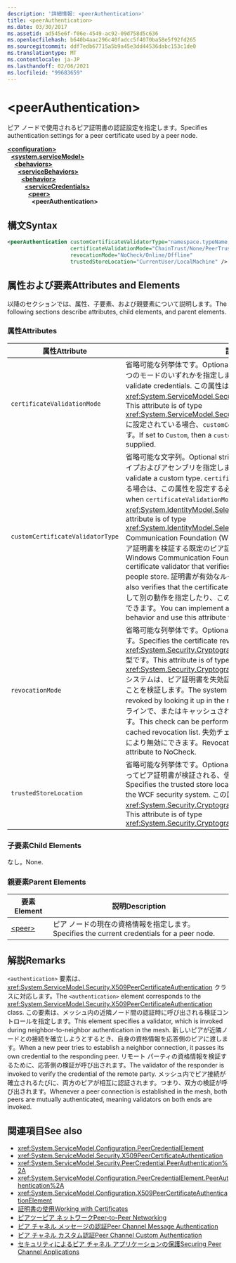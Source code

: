 ```yaml
---
description: '詳細情報: <peerAuthentication>'
title: <peerAuthentication>
ms.date: 03/30/2017
ms.assetid: ad545e6f-f06e-4549-ac92-09d758d5c636
ms.openlocfilehash: b640b4aac296c40fadcc5f4070ba58e5f92fd265
ms.sourcegitcommit: ddf7edb67715a5b9a45e3dd44536dabc153c1de0
ms.translationtype: MT
ms.contentlocale: ja-JP
ms.lasthandoff: 02/06/2021
ms.locfileid: "99683659"
---
```

# \<peerAuthentication>

<span data-ttu-id="8030a-102">ピア ノードで使用されるピア証明書の認証設定を指定します。</span><span class="sxs-lookup"><span data-stu-id="8030a-102">Specifies authentication settings for a peer certificate used by a peer node.</span></span>  
  
[**\<configuration>**](../configuration-element.md)\
&nbsp;&nbsp;[**\<system.serviceModel>**](system-servicemodel.md)\
&nbsp;&nbsp;&nbsp;&nbsp;[**\<behaviors>**](behaviors.md)\
&nbsp;&nbsp;&nbsp;&nbsp;&nbsp;&nbsp;[**\<serviceBehaviors>**](servicebehaviors.md)\
&nbsp;&nbsp;&nbsp;&nbsp;&nbsp;&nbsp;&nbsp;&nbsp;[**\<behavior>**](behavior-of-servicebehaviors.md)\
&nbsp;&nbsp;&nbsp;&nbsp;&nbsp;&nbsp;&nbsp;&nbsp;&nbsp;&nbsp;[**\<serviceCredentials>**](servicecredentials.md)\
&nbsp;&nbsp;&nbsp;&nbsp;&nbsp;&nbsp;&nbsp;&nbsp;&nbsp;&nbsp;&nbsp;&nbsp;[**\<peer>**](peer-of-servicecredentials.md)\
&nbsp;&nbsp;&nbsp;&nbsp;&nbsp;&nbsp;&nbsp;&nbsp;&nbsp;&nbsp;&nbsp;&nbsp;&nbsp;&nbsp;**\<peerAuthentication>**  
  
## <a name="syntax"></a><span data-ttu-id="8030a-103">構文</span><span class="sxs-lookup"><span data-stu-id="8030a-103">Syntax</span></span>  
  
```xml  
<peerAuthentication customCertificateValidatorType="namespace.typeName, [,AssemblyName] [,Version=version number] [,Culture=culture] [,PublicKeyToken=token]"
                    certificateValidationMode="ChainTrust/None/PeerTrust/PeerOrChainTrust/Custom"
                    revocationMode="NoCheck/Online/Offline"
                    trustedStoreLocation="CurrentUser/LocalMachine" />
```  
  
## <a name="attributes-and-elements"></a><span data-ttu-id="8030a-104">属性および要素</span><span class="sxs-lookup"><span data-stu-id="8030a-104">Attributes and Elements</span></span>  

 <span data-ttu-id="8030a-105">以降のセクションでは、属性、子要素、および親要素について説明します。</span><span class="sxs-lookup"><span data-stu-id="8030a-105">The following sections describe attributes, child elements, and parent elements.</span></span>  
  
### <a name="attributes"></a><span data-ttu-id="8030a-106">属性</span><span class="sxs-lookup"><span data-stu-id="8030a-106">Attributes</span></span>  
  
|<span data-ttu-id="8030a-107">属性</span><span class="sxs-lookup"><span data-stu-id="8030a-107">Attribute</span></span>|<span data-ttu-id="8030a-108">説明</span><span class="sxs-lookup"><span data-stu-id="8030a-108">Description</span></span>|  
|---------------|-----------------|  
|`certificateValidationMode`|<span data-ttu-id="8030a-109">省略可能な列挙体です。</span><span class="sxs-lookup"><span data-stu-id="8030a-109">Optional enumeration.</span></span> <span data-ttu-id="8030a-110">資格情報の検証に使用される 3 つのモードのいずれかを指定します。</span><span class="sxs-lookup"><span data-stu-id="8030a-110">Specifies one of three modes used to validate credentials.</span></span> <span data-ttu-id="8030a-111">この属性は <xref:System.ServiceModel.Security.X509CertificateValidationMode> 型です。</span><span class="sxs-lookup"><span data-stu-id="8030a-111">This attribute is of type <xref:System.ServiceModel.Security.X509CertificateValidationMode>.</span></span> <span data-ttu-id="8030a-112">`Custom` に設定されている場合、`customCertificateValidator` も指定する必要があります。</span><span class="sxs-lookup"><span data-stu-id="8030a-112">If set to `Custom`, then a `customCertificateValidator` must also be supplied.</span></span>|  
|`customCertificateValidatorType`|<span data-ttu-id="8030a-113">省略可能な文字列。</span><span class="sxs-lookup"><span data-stu-id="8030a-113">Optional string.</span></span> <span data-ttu-id="8030a-114">ユーザー設定タイプの検証に使用されるタイプおよびアセンブリを指定します。</span><span class="sxs-lookup"><span data-stu-id="8030a-114">Specifies a type and assembly used to validate a custom type.</span></span> <span data-ttu-id="8030a-115">`certificateValidationMode` が `Custom` に設定されている場合は、この属性を設定する必要があります。</span><span class="sxs-lookup"><span data-stu-id="8030a-115">This attribute must be set when `certificateValidationMode` is set to `Custom`.</span></span> <span data-ttu-id="8030a-116">この属性は <xref:System.IdentityModel.Selectors.X509CertificateValidator> 型です。</span><span class="sxs-lookup"><span data-stu-id="8030a-116">This attribute is of type <xref:System.IdentityModel.Selectors.X509CertificateValidator>.</span></span> <span data-ttu-id="8030a-117">Windows Communication Foundation (WCF) は、信頼された people ストアに対してピア証明書を検証する既定のピア証明書検証コントロールを提供します。</span><span class="sxs-lookup"><span data-stu-id="8030a-117">Windows Communication Foundation (WCF) provides a default peer certificate validator that verifies the peer certificate against the trusted people store.</span></span> <span data-ttu-id="8030a-118">証明書が有効なルートまでつながっていることを検証します。</span><span class="sxs-lookup"><span data-stu-id="8030a-118">It also verifies that the certificate chains up to a valid root.</span></span> <span data-ttu-id="8030a-119">カスタム検証を実装して別の動作を指定したり、この属性を使用してカスタム検証を指定することができます。</span><span class="sxs-lookup"><span data-stu-id="8030a-119">You can implement a custom validator to specify a different behavior and use this attribute to point to the custom validator.</span></span>|  
|`revocationMode`|<span data-ttu-id="8030a-120">省略可能な列挙体です。</span><span class="sxs-lookup"><span data-stu-id="8030a-120">Optional enumeration.</span></span> <span data-ttu-id="8030a-121">証明書失効モードを指定します。</span><span class="sxs-lookup"><span data-stu-id="8030a-121">Specifies the certificate revocation mode.</span></span> <span data-ttu-id="8030a-122">この属性は <xref:System.Security.Cryptography.X509Certificates.X509RevocationMode> 型です。</span><span class="sxs-lookup"><span data-stu-id="8030a-122">This attribute is of type <xref:System.Security.Cryptography.X509Certificates.X509RevocationMode>.</span></span> <span data-ttu-id="8030a-123">システムは、ピア証明書を失効証明書リストで検索して、それが失効していないことを検証します。</span><span class="sxs-lookup"><span data-stu-id="8030a-123">The system verifies that the peer certificate has not been revoked by looking it up in the revoked certificate list.</span></span> <span data-ttu-id="8030a-124">このチェックは、オンラインで、またはキャッシュされた失効リストをチェックする方法で実行されます。</span><span class="sxs-lookup"><span data-stu-id="8030a-124">This check can be performed either by checking online or against a cached revocation list.</span></span> <span data-ttu-id="8030a-125">失効チェックは、この属性を NoCheck に設定することにより無効にできます。</span><span class="sxs-lookup"><span data-stu-id="8030a-125">Revocation checking can be turned off by setting this attribute to NoCheck.</span></span>|  
|`trustedStoreLocation`|<span data-ttu-id="8030a-126">省略可能な列挙体です。</span><span class="sxs-lookup"><span data-stu-id="8030a-126">Optional enumeration.</span></span> <span data-ttu-id="8030a-127">WCF セキュリティシステムによってピア証明書が検証される、信頼されたストアの場所を指定します。</span><span class="sxs-lookup"><span data-stu-id="8030a-127">Specifies the trusted store location where the peer certificate is validated by the WCF security system.</span></span> <span data-ttu-id="8030a-128">この属性は <xref:System.Security.Cryptography.X509Certificates.StoreLocation> 型です。</span><span class="sxs-lookup"><span data-stu-id="8030a-128">This attribute is of type <xref:System.Security.Cryptography.X509Certificates.StoreLocation>.</span></span>|  
  
### <a name="child-elements"></a><span data-ttu-id="8030a-129">子要素</span><span class="sxs-lookup"><span data-stu-id="8030a-129">Child Elements</span></span>  

 <span data-ttu-id="8030a-130">なし。</span><span class="sxs-lookup"><span data-stu-id="8030a-130">None.</span></span>  
  
### <a name="parent-elements"></a><span data-ttu-id="8030a-131">親要素</span><span class="sxs-lookup"><span data-stu-id="8030a-131">Parent Elements</span></span>  
  
|<span data-ttu-id="8030a-132">要素</span><span class="sxs-lookup"><span data-stu-id="8030a-132">Element</span></span>|<span data-ttu-id="8030a-133">説明</span><span class="sxs-lookup"><span data-stu-id="8030a-133">Description</span></span>|  
|-------------|-----------------|  
|[\<peer>](peer-of-servicecredentials.md)|<span data-ttu-id="8030a-134">ピア ノードの現在の資格情報を指定します。</span><span class="sxs-lookup"><span data-stu-id="8030a-134">Specifies the current credentials for a peer node.</span></span>|  
  
## <a name="remarks"></a><span data-ttu-id="8030a-135">解説</span><span class="sxs-lookup"><span data-stu-id="8030a-135">Remarks</span></span>  

 <span data-ttu-id="8030a-136">`<authentication>` 要素は、<xref:System.ServiceModel.Security.X509PeerCertificateAuthentication> クラスに対応します。</span><span class="sxs-lookup"><span data-stu-id="8030a-136">The `<authentication>` element corresponds to the <xref:System.ServiceModel.Security.X509PeerCertificateAuthentication> class.</span></span> <span data-ttu-id="8030a-137">この要素は、メッシュ内の近隣ノード間の認証時に呼び出される検証コントロールを指定します。</span><span class="sxs-lookup"><span data-stu-id="8030a-137">This element specifies a validator, which is invoked during neighbor-to-neighbor authentication in the mesh.</span></span> <span data-ttu-id="8030a-138">新しいピアが近隣ノードとの接続を確立しようとするとき、自身の資格情報を応答側のピアに渡します。</span><span class="sxs-lookup"><span data-stu-id="8030a-138">When a new peer tries to establish a neighbor connection, it passes its own credential to the responding peer.</span></span> <span data-ttu-id="8030a-139">リモート パーティの資格情報を検証するために、応答側の検証が呼び出されます。</span><span class="sxs-lookup"><span data-stu-id="8030a-139">The validator of the responder is invoked to verify the credential of the remote party.</span></span> <span data-ttu-id="8030a-140">メッシュ内でピア接続が確立されるたびに、両方のピアが相互に認証されます。つまり、双方の検証が呼び出されます。</span><span class="sxs-lookup"><span data-stu-id="8030a-140">Whenever a peer connection is established in the mesh, both peers are mutually authenticated, meaning validators on both ends are invoked.</span></span>  
  
## <a name="see-also"></a><span data-ttu-id="8030a-141">関連項目</span><span class="sxs-lookup"><span data-stu-id="8030a-141">See also</span></span>

- <xref:System.ServiceModel.Configuration.PeerCredentialElement>
- <xref:System.ServiceModel.Security.X509PeerCertificateAuthentication>
- <xref:System.ServiceModel.Security.PeerCredential.PeerAuthentication%2A>
- <xref:System.ServiceModel.Configuration.PeerCredentialElement.PeerAuthentication%2A>
- <xref:System.ServiceModel.Configuration.X509PeerCertificateAuthenticationElement>
- [<span data-ttu-id="8030a-142">証明書の使用</span><span class="sxs-lookup"><span data-stu-id="8030a-142">Working with Certificates</span></span>](../../../wcf/feature-details/working-with-certificates.md)
- [<span data-ttu-id="8030a-143">ピアツーピア ネットワーク</span><span class="sxs-lookup"><span data-stu-id="8030a-143">Peer-to-Peer Networking</span></span>](../../../wcf/feature-details/peer-to-peer-networking.md)
- <span data-ttu-id="8030a-144">[ピア チャネル メッセージの認証](/previous-versions/dotnet/netframework-3.5/aa967730(v=vs.90))</span><span class="sxs-lookup"><span data-stu-id="8030a-144">[Peer Channel Message Authentication](/previous-versions/dotnet/netframework-3.5/aa967730(v=vs.90))</span></span>
- <span data-ttu-id="8030a-145">[ピア チャネル カスタム認証](/previous-versions/dotnet/netframework-3.5/ms751447(v=vs.90))</span><span class="sxs-lookup"><span data-stu-id="8030a-145">[Peer Channel Custom Authentication](/previous-versions/dotnet/netframework-3.5/ms751447(v=vs.90))</span></span>
- [<span data-ttu-id="8030a-146">セキュリティによるピア チャネル アプリケーションの保護</span><span class="sxs-lookup"><span data-stu-id="8030a-146">Securing Peer Channel Applications</span></span>](../../../wcf/feature-details/securing-peer-channel-applications.md)
